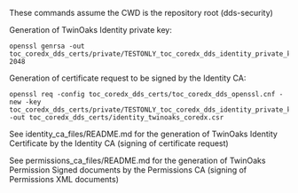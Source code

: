 These commands assume the CWD is the repository root (dds-security)

Generation of TwinOaks Identity private key:

    openssl genrsa -out toc_coredx_dds_certs/private/TESTONLY_toc_coredx_dds_identity_private_key.pem 2048

Generation of certificate request to be signed by the Identity CA:

    openssl req -config toc_coredx_dds_certs/toc_coredx_dds_openssl.cnf -new -key toc_coredx_dds_certs/private/TESTONLY_toc_coredx_dds_identity_private_key.pem -out toc_coredx_dds_certs/identity_twinoaks_coredx.csr

See identity_ca_files/README.md for the generation of TwinOaks Identity
Certificate by the Identity CA (signing of certificate request)

See permissions_ca_files/README.md for the generation of TwinOaks Permission
Signed documents by the Permissions CA (signing of Permissions XML documents)
